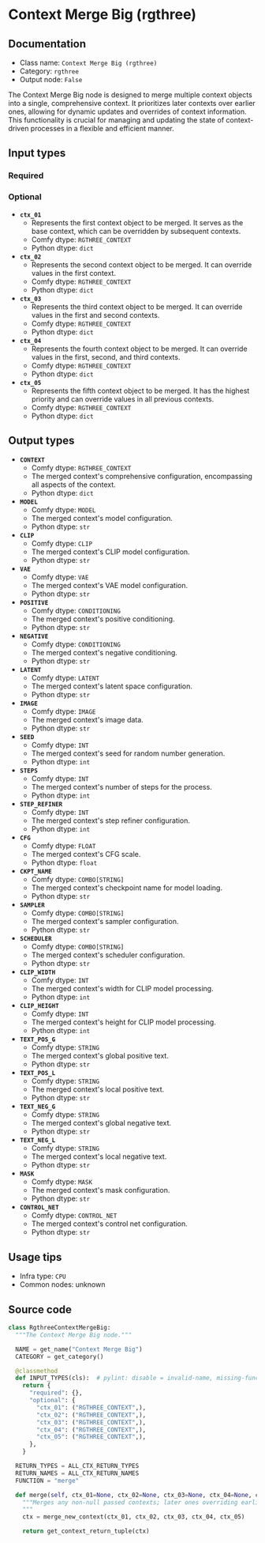 # Context Merge Big (rgthree)
## Documentation
- Class name: `Context Merge Big (rgthree)`
- Category: `rgthree`
- Output node: `False`

The Context Merge Big node is designed to merge multiple context objects into a single, comprehensive context. It prioritizes later contexts over earlier ones, allowing for dynamic updates and overrides of context information. This functionality is crucial for managing and updating the state of context-driven processes in a flexible and efficient manner.
## Input types
### Required
### Optional
- **`ctx_01`**
    - Represents the first context object to be merged. It serves as the base context, which can be overridden by subsequent contexts.
    - Comfy dtype: `RGTHREE_CONTEXT`
    - Python dtype: `dict`
- **`ctx_02`**
    - Represents the second context object to be merged. It can override values in the first context.
    - Comfy dtype: `RGTHREE_CONTEXT`
    - Python dtype: `dict`
- **`ctx_03`**
    - Represents the third context object to be merged. It can override values in the first and second contexts.
    - Comfy dtype: `RGTHREE_CONTEXT`
    - Python dtype: `dict`
- **`ctx_04`**
    - Represents the fourth context object to be merged. It can override values in the first, second, and third contexts.
    - Comfy dtype: `RGTHREE_CONTEXT`
    - Python dtype: `dict`
- **`ctx_05`**
    - Represents the fifth context object to be merged. It has the highest priority and can override values in all previous contexts.
    - Comfy dtype: `RGTHREE_CONTEXT`
    - Python dtype: `dict`
## Output types
- **`CONTEXT`**
    - Comfy dtype: `RGTHREE_CONTEXT`
    - The merged context's comprehensive configuration, encompassing all aspects of the context.
    - Python dtype: `dict`
- **`MODEL`**
    - Comfy dtype: `MODEL`
    - The merged context's model configuration.
    - Python dtype: `str`
- **`CLIP`**
    - Comfy dtype: `CLIP`
    - The merged context's CLIP model configuration.
    - Python dtype: `str`
- **`VAE`**
    - Comfy dtype: `VAE`
    - The merged context's VAE model configuration.
    - Python dtype: `str`
- **`POSITIVE`**
    - Comfy dtype: `CONDITIONING`
    - The merged context's positive conditioning.
    - Python dtype: `str`
- **`NEGATIVE`**
    - Comfy dtype: `CONDITIONING`
    - The merged context's negative conditioning.
    - Python dtype: `str`
- **`LATENT`**
    - Comfy dtype: `LATENT`
    - The merged context's latent space configuration.
    - Python dtype: `str`
- **`IMAGE`**
    - Comfy dtype: `IMAGE`
    - The merged context's image data.
    - Python dtype: `str`
- **`SEED`**
    - Comfy dtype: `INT`
    - The merged context's seed for random number generation.
    - Python dtype: `int`
- **`STEPS`**
    - Comfy dtype: `INT`
    - The merged context's number of steps for the process.
    - Python dtype: `int`
- **`STEP_REFINER`**
    - Comfy dtype: `INT`
    - The merged context's step refiner configuration.
    - Python dtype: `int`
- **`CFG`**
    - Comfy dtype: `FLOAT`
    - The merged context's CFG scale.
    - Python dtype: `float`
- **`CKPT_NAME`**
    - Comfy dtype: `COMBO[STRING]`
    - The merged context's checkpoint name for model loading.
    - Python dtype: `str`
- **`SAMPLER`**
    - Comfy dtype: `COMBO[STRING]`
    - The merged context's sampler configuration.
    - Python dtype: `str`
- **`SCHEDULER`**
    - Comfy dtype: `COMBO[STRING]`
    - The merged context's scheduler configuration.
    - Python dtype: `str`
- **`CLIP_WIDTH`**
    - Comfy dtype: `INT`
    - The merged context's width for CLIP model processing.
    - Python dtype: `int`
- **`CLIP_HEIGHT`**
    - Comfy dtype: `INT`
    - The merged context's height for CLIP model processing.
    - Python dtype: `int`
- **`TEXT_POS_G`**
    - Comfy dtype: `STRING`
    - The merged context's global positive text.
    - Python dtype: `str`
- **`TEXT_POS_L`**
    - Comfy dtype: `STRING`
    - The merged context's local positive text.
    - Python dtype: `str`
- **`TEXT_NEG_G`**
    - Comfy dtype: `STRING`
    - The merged context's global negative text.
    - Python dtype: `str`
- **`TEXT_NEG_L`**
    - Comfy dtype: `STRING`
    - The merged context's local negative text.
    - Python dtype: `str`
- **`MASK`**
    - Comfy dtype: `MASK`
    - The merged context's mask configuration.
    - Python dtype: `str`
- **`CONTROL_NET`**
    - Comfy dtype: `CONTROL_NET`
    - The merged context's control net configuration.
    - Python dtype: `str`
## Usage tips
- Infra type: `CPU`
- Common nodes: unknown


## Source code
```python
class RgthreeContextMergeBig:
  """The Context Merge Big node."""

  NAME = get_name("Context Merge Big")
  CATEGORY = get_category()

  @classmethod
  def INPUT_TYPES(cls):  # pylint: disable = invalid-name, missing-function-docstring
    return {
      "required": {},
      "optional": {
        "ctx_01": ("RGTHREE_CONTEXT",),
        "ctx_02": ("RGTHREE_CONTEXT",),
        "ctx_03": ("RGTHREE_CONTEXT",),
        "ctx_04": ("RGTHREE_CONTEXT",),
        "ctx_05": ("RGTHREE_CONTEXT",),
      },
    }

  RETURN_TYPES = ALL_CTX_RETURN_TYPES
  RETURN_NAMES = ALL_CTX_RETURN_NAMES
  FUNCTION = "merge"

  def merge(self, ctx_01=None, ctx_02=None, ctx_03=None, ctx_04=None, ctx_05=None):
    """Merges any non-null passed contexts; later ones overriding earlier.
    """
    ctx = merge_new_context(ctx_01, ctx_02, ctx_03, ctx_04, ctx_05)

    return get_context_return_tuple(ctx)

```
